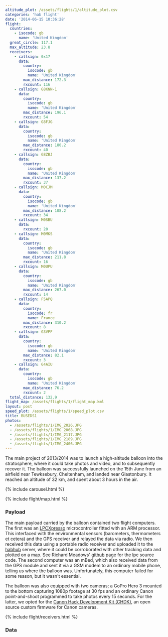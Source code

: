 ```yaml
---
altitude_plot: /assets/flights/1/altitude_plot.csv
categories: 'hab flight'
date: '2014-06-15 10:36:28'
flight:
  countries:
    - isocode: gb
      name: 'United Kingdom'
  great_circle: 117.1
  max_altitude: 23.8
  receivers:
    - callsign: 0x17
      data:
        country:
          isocode: gb
          name: 'United Kingdom'
        max_distance: 172.3
        rxcount: 116
    - callsign: G8KNN-1
      data:
        country:
          isocode: gb
          name: 'United Kingdom'
        max_distance: 196.1
        rxcount: 54
    - callsign: G8FJG
      data:
        country:
          isocode: gb
          name: 'United Kingdom'
        max_distance: 180.2
        rxcount: 40
    - callsign: G8ZBJ
      data:
        country:
          isocode: gb
          name: 'United Kingdom'
        max_distance: 137.2
        rxcount: 37
    - callsign: M0CJM
      data:
        country:
          isocode: gb
          name: 'United Kingdom'
        max_distance: 108.2
        rxcount: 34
    - callsign: M0SBU
      data:
        rxcount: 20
    - callsign: M0MKS
      data:
        country:
          isocode: gb
          name: 'United Kingdom'
        max_distance: 211.8
        rxcount: 16
    - callsign: M0UPU
      data:
        country:
          isocode: gb
          name: 'United Kingdom'
        max_distance: 267.0
        rxcount: 14
    - callsign: F5APQ
      data:
        country:
          isocode: fr
          name: France
        max_distance: 310.2
        rxcount: 8
    - callsign: G3VPF
      data:
        country:
          isocode: gb
          name: 'United Kingdom'
        max_distance: 82.1
        rxcount: 3
    - callsign: G4AIU
      data:
        country:
          isocode: gb
          name: 'United Kingdom'
        max_distance: 76.2
        rxcount: 2
  total_distance: 132.9
flight_map: /assets/flights/1/flight_map.kml
layout: post
speed_plot: /assets/flights/1/speed_plot.csv
title: BUSEDS1
photos:
  - /assets/flights/1/IMG_2026.JPG
  - /assets/flights/1/IMG_2068.JPG
  - /assets/flights/1/IMG_2117.JPG
  - /assets/flights/1/IMG_2189.JPG
  - /assets/flights/1/IMG_2406.JPG
---
```


The main project of 2013/2014 was to launch a high-altitude balloon into the stratosphere, where it could take photos and video, and to subsequently recover it. The balloon was successfully launched on the 15th June from an airfield near Tewksebury, Cheltenham, and landed near Glastonbury. It reached an altitude of 32 km, and spent about 3 hours in the air.

<!--more-->

{% include carousel.html %}

{% include flight/map.html %}

### Payload
The main payload carried by the balloon contained two flight computers. The first was an [LPCXpresso](http://www.lpcware.com/lpcxpresso) microcontroller fitted with an ARM processor. This interfaced with the environmental sensors (barometers, thermometers et cetera) and the GPS receiver and relayed the data via radio. We then received this data using a portable radio receiver and uploaded it to the [habhub](http://habhub.org/) server, where it could be corroborated with other tracking data and plotted on a map. See Richard Meadows' [github](https://github.com/richardeoin/buseds-hab/tree/master/lpc-src) page for the lpc source code. The second computer was an mBed, which also received data from the GPS module and sent it via a GSM modem to an ordinary mobile phone, telling us where the balloon was. Unfortunately, this computer failed for some reason, but it wasn't essential.

The balloon was also equipped with two cameras; a GoPro Hero 3 mounted to the bottom capturing 1080p footage at 30 fps and an ordinary Canon point-and-shoot programmed to take photos every 15 seconds. For the latter, we opted for the [Canon Hack Development Kit (CHDK)](http://chdk.wikia.com/wiki/CHDK), an open source custom firmware for Canon cameras.

{% include flight/receivers.html %}

### Data
<div class="row">
  <div class="col-md-6">
    <div>
      <svg id="alt-time"></svg>
    </div>
  </div>
  <div class="col-md-6">
    <div>
      <svg id="speed-time"></svg>
    </div>
  </div>
</div>
